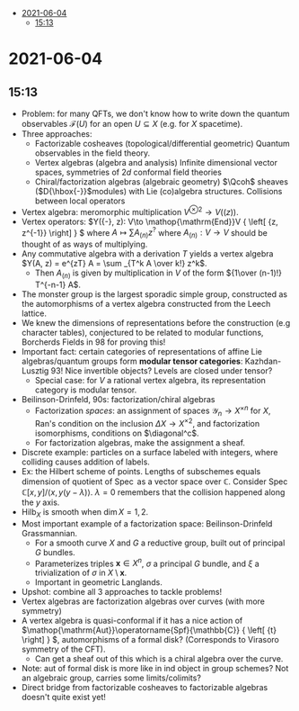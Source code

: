 -   [2021-06-04](#section)
    -   [15:13](#section-1)














# 2021-06-04

## 15:13

-   Problem: for many QFTs, we don't know how to write down the quantum observables ${\mathcal{F}}(U)$ for an open $U \subseteq X$ (e.g. for $X$ spacetime).
-   Three approaches:
    -   Factorizable cosheaves (topological/differential geometric) Quantum observables in the field theory.
    -   Vertex algebras (algebra and analysis) Infinite dimensional vector spaces, symmetries of $2d$ conformal field theories
    -   Chiral/factorization algebras (algebraic geometry) $\Qcoh$ sheaves ($D{\hbox{-}}$modules) with Lie (co)algebra structures. Collisions between local operators
-   Vertex algebra: meromorphic multiplication $V^{\otimes 2} \to V((z))$.
-   Vertex operators: $Y({-}, z): V\to \mathop{\mathrm{End}}V { \left[ {z, z^{-1}} \right] } $ where $A\mapsto \sum A_{(n)} z^?$ where $A_{(n)}:V\to V$ should be thought of as ways of multiplying.
-   Any commutative algebra with a derivation $T$ yields a vertex algebra $Y(A, z) = e^{zT} A = \sum _{T^k A \over k!} z^k$.
    -   Then $A_{(n)}$ is given by multiplication in $V$ of the form ${1\over (n-1)!} T^{-n-1} A$.
-   The monster group is the largest sporadic simple group, constructed as the automorphisms of a vertex algebra constructed from the Leech lattice.
-   We knew the dimensions of representations before the construction (e.g character tables), conjectured to be related to modular functions, Borcherds Fields in 98 for proving this!
-   Important fact: certain categories of representations of affine Lie algebras/quantum groups form **modular tensor categories**: Kazhdan-Lusztig 93! Nice invertible objects? Levels are closed under tensor?
    -   Special case: for $V$ a rational vertex algebra, its representation category is modular tensor.
-   Beilinson-Drinfeld, 90s: factorization/chiral algebras
    -   Factorization *spaces*: an assignment of spaces $\mathcal{Y}_n \to X^{\times n}$ for $X$, Ran's condition on the inclusion $\Delta X\to X^{\times 2}$, and factorization isomorphisms, conditions on $\diagonal^c$.
    -   For factorization algebras, make the assignment a sheaf.
-   Discrete example: particles on a surface labeled with integers, where colliding causes addition of labels.
-   Ex: the Hilbert scheme of points. Lengths of subschemes equals dimension of quotient of $\operatorname{Spec}$ as a vector space over ${\mathbb{C}}$. Consider $\operatorname{Spec}{\mathbb{C}}[x, y] / \left\langle{ x, y(y- \lambda) }\right\rangle$. $\lambda=0$ remembers that the collision happened along the $y$ axis.
-   $\operatorname{Hilb}_X$ is smooth when $\dim X = 1,2$.
-   Most important example of a factorization space: Beilinson-Drinfeld Grassmannian.
    -   For a smooth curve $X$ and $G$ a reductive group, built out of principal $G$ bundles.
    -   Parameterizes triples $\mathbf{x}\in X^n$, $\sigma$ a principal $G$ bundle, and $\xi$ a trivialization of $\sigma$ in $X\setminus\mathbf{x}$.
    -   Important in geometric Langlands.
-   Upshot: combine all 3 approaches to tackle problems!
-   Vertex algebras are factorization algebras over curves (with more symmetry)
-   A vertex algebra is quasi-conformal if it has a nice action of $\mathop{\mathrm{Aut}}\operatorname{Spf}{\mathbb{C}} { \left[ {t} \right] } $, automorphisms of a formal disk? (Corresponds to Virasoro symmetry of the CFT).
    -   Can get a sheaf out of this which is a chiral algebra over the curve.
-   Note: aut of formal disk is more like in ind object in group schemes? Not an algebraic group, carries some limits/colimits?
-   Direct bridge from factorizable cosheaves to factorizable algebras doesn't quite exist yet!
